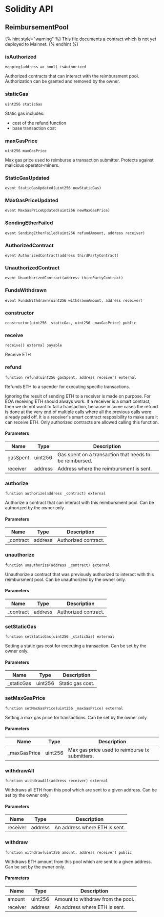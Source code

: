 # Solidity API

## ReimbursementPool

{% hint style="warning" %}
This file documents a contract which is not yet deployed to Mainnet.
{% endhint %}

### isAuthorized

```solidity
mapping(address => bool) isAuthorized
```

Authorized contracts that can interact with the reimbursment pool.
Authorization can be granted and removed by the owner.

### staticGas

```solidity
uint256 staticGas
```

Static gas includes:
- cost of the refund function
- base transaction cost

### maxGasPrice

```solidity
uint256 maxGasPrice
```

Max gas price used to reimburse a transaction submitter. Protects
against malicious operator-miners.

### StaticGasUpdated

```solidity
event StaticGasUpdated(uint256 newStaticGas)
```

### MaxGasPriceUpdated

```solidity
event MaxGasPriceUpdated(uint256 newMaxGasPrice)
```

### SendingEtherFailed

```solidity
event SendingEtherFailed(uint256 refundAmount, address receiver)
```

### AuthorizedContract

```solidity
event AuthorizedContract(address thirdPartyContract)
```

### UnauthorizedContract

```solidity
event UnauthorizedContract(address thirdPartyContract)
```

### FundsWithdrawn

```solidity
event FundsWithdrawn(uint256 withdrawnAmount, address receiver)
```

### constructor

```solidity
constructor(uint256 _staticGas, uint256 _maxGasPrice) public
```

### receive

```solidity
receive() external payable
```

Receive ETH

### refund

```solidity
function refund(uint256 gasSpent, address receiver) external
```

Refunds ETH to a spender for executing specific transactions.

Ignoring the result of sending ETH to a receiver is made on purpose.
For EOA receiving ETH should always work. If a receiver is a smart
contract, then we do not want to fail a transaction, because in some
cases the refund is done at the very end of multiple calls where all
the previous calls were already paid off. It is a receiver's smart
contract resposibility to make sure it can receive ETH.
Only authorized contracts are allowed calling this function.

#### Parameters

| Name | Type | Description |
| ---- | ---- | ----------- |
| gasSpent | uint256 | Gas spent on a transaction that needs to be reimbursed. |
| receiver | address | Address where the reimbursment is sent. |

### authorize

```solidity
function authorize(address _contract) external
```

Authorize a contract that can interact with this reimbursment pool.
Can be authorized by the owner only.

#### Parameters

| Name | Type | Description |
| ---- | ---- | ----------- |
| _contract | address | Authorized contract. |

### unauthorize

```solidity
function unauthorize(address _contract) external
```

Unauthorize a contract that was previously authorized to interact
with this reimbursment pool. Can be unauthorized by the
owner only.

#### Parameters

| Name | Type | Description |
| ---- | ---- | ----------- |
| _contract | address | Authorized contract. |

### setStaticGas

```solidity
function setStaticGas(uint256 _staticGas) external
```

Setting a static gas cost for executing a transaction. Can be set
by the owner only.

#### Parameters

| Name | Type | Description |
| ---- | ---- | ----------- |
| _staticGas | uint256 | Static gas cost. |

### setMaxGasPrice

```solidity
function setMaxGasPrice(uint256 _maxGasPrice) external
```

Setting a max gas price for transactions. Can be set by the
owner only.

#### Parameters

| Name | Type | Description |
| ---- | ---- | ----------- |
| _maxGasPrice | uint256 | Max gas price used to reimburse tx submitters. |

### withdrawAll

```solidity
function withdrawAll(address receiver) external
```

Withdraws all ETH from this pool which are sent to a given
address. Can be set by the owner only.

#### Parameters

| Name | Type | Description |
| ---- | ---- | ----------- |
| receiver | address | An address where ETH is sent. |

### withdraw

```solidity
function withdraw(uint256 amount, address receiver) public
```

Withdraws ETH amount from this pool which are sent to a given
address. Can be set by the owner only.

#### Parameters

| Name | Type | Description |
| ---- | ---- | ----------- |
| amount | uint256 | Amount to withdraw from the pool. |
| receiver | address | An address where ETH is sent. |

